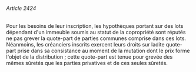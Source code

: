 ###### Article 2424

Pour les besoins de leur inscription, les hypothèques portant sur des lots dépendant d'un immeuble soumis au statut de la copropriété sont réputés ne pas grever la quote-part de parties communes comprise dans ces lots. Néanmoins, les créanciers inscrits exercent leurs droits sur ladite quote-part prise dans sa consistance au moment de la mutation dont le prix forme l'objet de la distribution ; cette quote-part est tenue pour grevée des mêmes sûretés que les parties privatives et de ces seules sûretés.

